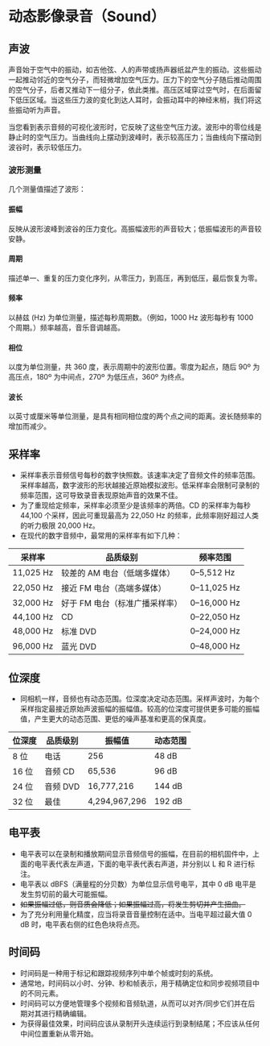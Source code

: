 # 动态影像录音（Sound）

## 声波
声音始于空气中的振动，如吉他弦、人的声带或扬声器纸盆产生的振动。这些振动一起推动邻近的空气分子，而轻微增加空气压力。压力下的空气分子随后推动周围的空气分子，后者又推动下一组分子，依此类推。高压区域穿过空气时，在后面留下低压区域。当这些压力波的变化到达人耳时，会振动耳中的神经末梢，我们将这些振动听为声音。

当您看到表示音频的可视化波形时，它反映了这些空气压力波。波形中的零位线是静止时的空气压力。当曲线向上摆动到波峰时，表示较高压力；当曲线向下摆动到波谷时，表示较低压力。

### 波形测量
几个测量值描述了波形：

#### 振幅
反映从波形波峰到波谷的压力变化。高振幅波形的声音较大；低振幅波形的声音较安静。

#### 周期
描述单一、重复的压力变化序列，从零压力，到高压，再到低压，最后恢复为零。

#### 频率
以赫兹 (Hz) 为单位测量，描述每秒周期数。（例如，1000 Hz 波形每秒有 1000 个周期。）频率越高，音乐音调越高。

#### 相位
以度为单位测量，共 360 度，表示周期中的波形位置。零度为起点，随后 90º 为高压点，180º 为中间点，270º 为低压点，360º 为终点。

#### 波长
以英寸或厘米等单位测量，是具有相同相位度的两个点之间的距离。波长随频率的增加而减少。

## 采样率
- 采样率表示音频信号每秒的数字快照数。该速率决定了音频文件的频率范围。采样率越高，数字波形的形状越接近原始模拟波形。低采样率会限制可录制的频率范围，这可导致录音表现原始声音的效果不佳。
- 为了重现给定频率，采样率必须至少是该频率的两倍。CD 的采样率为每秒 44,100 个采样，因此可重现最高为 22,050 Hz 的频率，此频率刚好超过人类的听力极限 20,000 Hz。
- 在现代的数字音频中，最常用的采样率有如下几种：

|   采样率   |          品质级别          |   频率范围   |
|  -------  |  ----------------------  |   -------   |
| 11,025 Hz | 较差的 AM 电台（低端多媒体） | 0–5,512 Hz  |
| 22,050 Hz | 接近 FM 电台（高端多媒体）   | 0–11,025 Hz |
| 32,000 Hz | 好于 FM 电台（标准广播采样率）| 0–16,000 Hz |
| 44,100 Hz | CD                       | 0–22,050 Hz |
| 48,000 Hz | 标准 DVD                  | 0–24,000 Hz |
| 96,000 Hz | 蓝光 DVD                  | 0–48,000 Hz |

## 位深度
- 同相机一样，音频也有动态范围。位深度决定动态范围。采样声波时，为每个采样指定最接近原始声波振幅的振幅值。较高的位深度可提供更多可能的振幅值，产生更大的动态范围、更低的噪声基准和更高的保真度。

| 位深度 | 品质级别 | 振幅值 | 动态范围 |
| ---- | ---- | ---- | ---- |
| 8 位 | 电话 | 256 | 48 dB |
| 16 位 | 音频 CD | 65,536 | 96 dB |
| 24 位 | 音频 DVD | 16,777,216 | 144 dB |
| 32 位 | 最佳 | 4,294,967,296 | 192 dB |

## 电平表
- 电平表可以在录制和播放期间显示音频信号的振幅，在目前的相机固件中，上面的电平表代表左声道，下面的电平表代表右声道，并分别以 L 和 R 进行标注。
- 电平表以 dBFS（满量程的分贝数）为单位显示信号电平，其中 0 dB 电平是发生剪切前的最大可能振幅。
- ~~如果振幅过低，则音质会降低；如果振幅过高，将发生剪切并产生扭曲。~~
- 为了充分利用量化精度，应当将录音音量控制在适中。当电平超过最大值 0 dB 时，电平表右侧的红色色块将点亮。

## 时间码
- 时间码是一种用于标记和跟踪视频序列中单个帧或时刻的系统。
- 通常地，时间码以小时、分钟、秒和帧表示，用于精确定位和同步视频项目中的不同元素。
- 时间码可以方便地管理多个视频和音频轨道，从而可以对齐/同步它们并在后期对其进行精确编辑。
- 为获得最佳效果，时间码应该从录制开头连续运行到录制结尾；不应该从任何中间位置重新从零开始。



